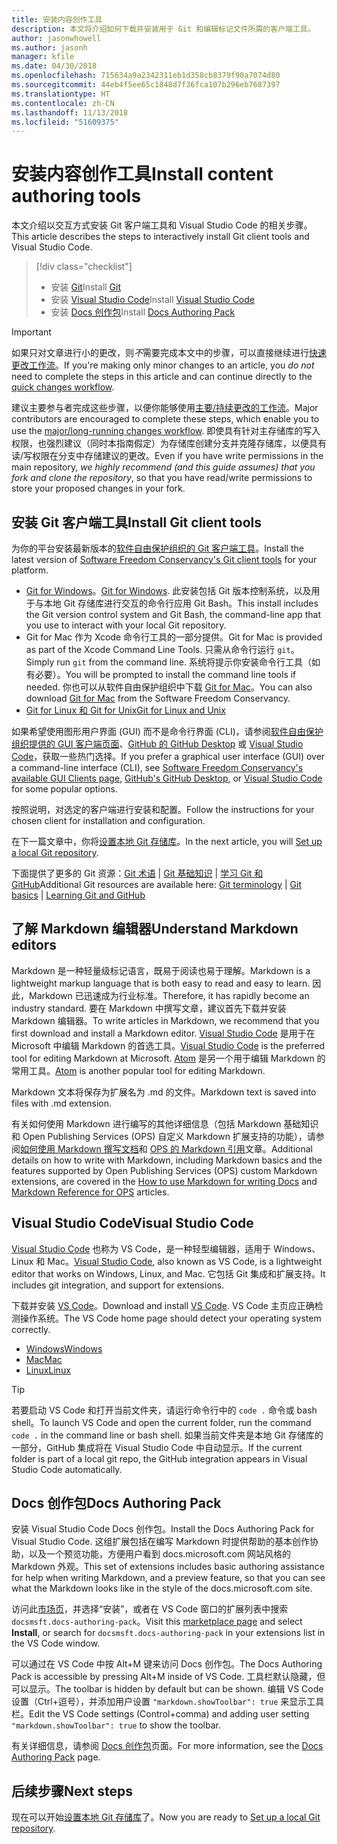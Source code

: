 ```yaml
---
title: 安装内容创作工具
description: 本文将介绍如何下载并安装用于 Git 和编辑标记文件所需的客户端工具。
author: jasonwhowell
ms.author: jasonh
manager: kfile
ms.date: 04/30/2018
ms.openlocfilehash: 715634a9a2342311eb1d358cb8379f90a7074d80
ms.sourcegitcommit: 44eb4f5ee65c1848d7f36fca107b296eb7687397
ms.translationtype: HT
ms.contentlocale: zh-CN
ms.lasthandoff: 11/13/2018
ms.locfileid: "51609375"
---
```

# <a name="install-content-authoring-tools"></a><span data-ttu-id="72eba-103">安装内容创作工具</span><span class="sxs-lookup"><span data-stu-id="72eba-103">Install content authoring tools</span></span>

<span data-ttu-id="72eba-104">本文介绍以交互方式安装 Git 客户端工具和 Visual Studio Code 的相关步骤。</span><span class="sxs-lookup"><span data-stu-id="72eba-104">This article describes the steps to interactively install Git client tools and Visual Studio Code.</span></span>
> [!div class="checklist"]
> * <span data-ttu-id="72eba-105">安装 [Git](https://git-scm.com/)</span><span class="sxs-lookup"><span data-stu-id="72eba-105">Install [Git](https://git-scm.com/)</span></span>
> * <span data-ttu-id="72eba-106">安装 [Visual Studio Code](https://code.visualstudio.com/)</span><span class="sxs-lookup"><span data-stu-id="72eba-106">Install [Visual Studio Code](https://code.visualstudio.com/)</span></span>
> * <span data-ttu-id="72eba-107">安装 [Docs 创作包](https://marketplace.visualstudio.com/items?itemName=docsmsft.docs-authoring-pack)</span><span class="sxs-lookup"><span data-stu-id="72eba-107">Install [Docs Authoring Pack](https://marketplace.visualstudio.com/items?itemName=docsmsft.docs-authoring-pack)</span></span>

>[!IMPORTANT]
> <span data-ttu-id="72eba-108">如果只对文章进行小的更改，则*不*需要完成本文中的步骤，可以直接继续进行[快速更改工作流](index.md#quick-edits-to-existing-documents)。</span><span class="sxs-lookup"><span data-stu-id="72eba-108">If you're making only minor changes to an article, you *do not* need to complete the steps in this article and can continue directly to the [quick changes workflow](index.md#quick-edits-to-existing-documents).</span></span>
>
> <span data-ttu-id="72eba-109">建议主要参与者完成这些步骤，以便你能够使用[主要/持续更改的工作流](how-to-write-workflows-major.md)。</span><span class="sxs-lookup"><span data-stu-id="72eba-109">Major contributors are encouraged to complete these steps, which enable you to use the [major/long-running changes workflow](how-to-write-workflows-major.md).</span></span> <span data-ttu-id="72eba-110">即使具有针对主存储库的写入权限，也强烈建议（同时本指南假定）为存储库创建分支并克隆存储库，以便具有读/写权限在分支中存储建议的更改。</span><span class="sxs-lookup"><span data-stu-id="72eba-110">Even if you have write permissions in the main repository, *we highly recommend (and this guide assumes) that you fork and clone the repository*, so that you have read/write permissions to store your proposed changes in your fork.</span></span>

## <a name="install-git-client-tools"></a><span data-ttu-id="72eba-111">安装 Git 客户端工具</span><span class="sxs-lookup"><span data-stu-id="72eba-111">Install Git client tools</span></span> 

 <span data-ttu-id="72eba-112">为你的平台安装最新版本的[软件自由保护组织的 Git 客户端工具](https://git-scm.com/download/)。</span><span class="sxs-lookup"><span data-stu-id="72eba-112">Install the latest version of [Software Freedom Conservancy's Git client tools](https://git-scm.com/download/) for your platform.</span></span> 

* <span data-ttu-id="72eba-113">[Git for Windows](https://git-scm.com/download/win)。</span><span class="sxs-lookup"><span data-stu-id="72eba-113">[Git for Windows](https://git-scm.com/download/win).</span></span> <span data-ttu-id="72eba-114">此安装包括 Git 版本控制系统，以及用于与本地 Git 存储库进行交互的命令行应用 Git Bash。</span><span class="sxs-lookup"><span data-stu-id="72eba-114">This install includes the Git version control system and Git Bash, the command-line app that you use to interact with your local Git repository.</span></span>
* <span data-ttu-id="72eba-115">Git for Mac 作为 Xcode 命令行工具的一部分提供。</span><span class="sxs-lookup"><span data-stu-id="72eba-115">Git for Mac is provided as part of the Xcode Command Line Tools.</span></span> <span data-ttu-id="72eba-116">只需从命令行运行 `git`。</span><span class="sxs-lookup"><span data-stu-id="72eba-116">Simply run `git` from the command line.</span></span> <span data-ttu-id="72eba-117">系统将提示你安装命令行工具（如有必要）。</span><span class="sxs-lookup"><span data-stu-id="72eba-117">You will be prompted to install the command line tools if needed.</span></span> <span data-ttu-id="72eba-118">你也可以从软件自由保护组织中下载 [Git for Mac](https://git-scm.com/download/mac)。</span><span class="sxs-lookup"><span data-stu-id="72eba-118">You can also download [Git for Mac](https://git-scm.com/download/mac) from the Software Freedom Conservancy.</span></span>
* [<span data-ttu-id="72eba-119">Git for Linux 和 Git for Unix</span><span class="sxs-lookup"><span data-stu-id="72eba-119">Git for Linux and Unix</span></span>](https://git-scm.com/download/linux)

<span data-ttu-id="72eba-120">如果希望使用图形用户界面 (GUI) 而不是命令行界面 (CLI)，请参阅[软件自由保护组织提供的 GUI 客户端页面](https://git-scm.com/downloads/guis)、[GitHub 的 GitHub Desktop](https://desktop.github.com/) 或 [Visual Studio Code](https://www.visualstudio.com/products/code-vs.aspx)，获取一些热门选择。</span><span class="sxs-lookup"><span data-stu-id="72eba-120">If you prefer a graphical user interface (GUI) over a command-line interface (CLI), see [Software Freedom Conservancy's available GUI Clients page](https://git-scm.com/downloads/guis), [GitHub's GitHub Desktop](https://desktop.github.com/), or [Visual Studio Code](https://www.visualstudio.com/products/code-vs.aspx) for some popular options.</span></span>

<span data-ttu-id="72eba-121">按照说明，对选定的客户端进行安装和配置。</span><span class="sxs-lookup"><span data-stu-id="72eba-121">Follow the instructions for your chosen client for installation and configuration.</span></span>

<span data-ttu-id="72eba-122">在下一篇文章中，你将[设置本地 Git 存储库](get-started-setup-local.md)。</span><span class="sxs-lookup"><span data-stu-id="72eba-122">In the next article, you will [Set up a local Git repository](get-started-setup-local.md).</span></span>

   <span data-ttu-id="72eba-123">下面提供了更多的 Git 资源：[Git 术语](https://help.github.com/articles/github-glossary) | [Git 基础知识](https://git-scm.com/book/en/v2/Getting-Started-Git-Basics) | [学习 Git 和 GitHub](https://help.github.com/articles/good-resources-for-learning-git-and-github/)</span><span class="sxs-lookup"><span data-stu-id="72eba-123">Additional Git resources are available here: [Git terminology](https://help.github.com/articles/github-glossary) | [Git basics](https://git-scm.com/book/en/v2/Getting-Started-Git-Basics) | [Learning Git and GitHub](https://help.github.com/articles/good-resources-for-learning-git-and-github/)</span></span>

## <a name="understand-markdown-editors"></a><span data-ttu-id="72eba-124">了解 Markdown 编辑器</span><span class="sxs-lookup"><span data-stu-id="72eba-124">Understand Markdown editors</span></span>

<span data-ttu-id="72eba-125">Markdown 是一种轻量级标记语言，既易于阅读也易于理解。</span><span class="sxs-lookup"><span data-stu-id="72eba-125">Markdown is a lightweight markup language that is both easy to read and easy to learn.</span></span> <span data-ttu-id="72eba-126">因此，Markdown 已迅速成为行业标准。</span><span class="sxs-lookup"><span data-stu-id="72eba-126">Therefore, it has rapidly become an industry standard.</span></span> <span data-ttu-id="72eba-127">要在 Markdown 中撰写文章，建议首先下载并安装 Markdown 编辑器。</span><span class="sxs-lookup"><span data-stu-id="72eba-127">To write articles in Markdown, we recommend that you first download and install a Markdown editor.</span></span>  <span data-ttu-id="72eba-128">[Visual Studio Code](https://code.visualstudio.com/) 是用于在 Microsoft 中编辑 Markdown 的首选工具。</span><span class="sxs-lookup"><span data-stu-id="72eba-128">[Visual Studio Code](https://code.visualstudio.com/) is the preferred tool for editing Markdown at Microsoft.</span></span> <span data-ttu-id="72eba-129">[Atom](https://atom.io) 是另一个用于编辑 Markdown 的常用工具。</span><span class="sxs-lookup"><span data-stu-id="72eba-129">[Atom](https://atom.io) is another popular tool for editing Markdown.</span></span>

<span data-ttu-id="72eba-130">Markdown 文本将保存为扩展名为 .md 的文件。</span><span class="sxs-lookup"><span data-stu-id="72eba-130">Markdown text is saved into files with .md extension.</span></span>

<span data-ttu-id="72eba-131">有关如何使用 Markdown 进行编写的其他详细信息（包括 Markdown 基础知识和 Open Publishing Services (OPS) 自定义 Markdown 扩展支持的功能），请参阅[如何使用 Markdown 撰写文档](how-to-write-use-markdown.md)和 [OPS 的 Markdown 引用](markdown-reference.md)文章。</span><span class="sxs-lookup"><span data-stu-id="72eba-131">Additional details on how to write with Markdown, including Markdown basics and the features supported by Open Publishing Services (OPS) custom Markdown extensions, are covered in the [How to use Markdown for writing Docs](how-to-write-use-markdown.md) and [Markdown Reference for OPS](markdown-reference.md) articles.</span></span>

## <a name="visual-studio-code"></a><span data-ttu-id="72eba-132">Visual Studio Code</span><span class="sxs-lookup"><span data-stu-id="72eba-132">Visual Studio Code</span></span>

<span data-ttu-id="72eba-133">[Visual Studio Code](https://code.visualstudio.com/) 也称为 VS Code，是一种轻型编辑器，适用于 Windows、Linux 和 Mac。</span><span class="sxs-lookup"><span data-stu-id="72eba-133">[Visual Studio Code](https://code.visualstudio.com/), also known as VS Code, is a lightweight editor that works on Windows, Linux, and Mac.</span></span> <span data-ttu-id="72eba-134">它包括 Git 集成和扩展支持。</span><span class="sxs-lookup"><span data-stu-id="72eba-134">It includes git integration, and support for extensions.</span></span>

<span data-ttu-id="72eba-135">下载并安装 [VS Code](https://code.visualstudio.com/)。</span><span class="sxs-lookup"><span data-stu-id="72eba-135">Download and install [VS Code](https://code.visualstudio.com/).</span></span> <span data-ttu-id="72eba-136">VS Code 主页应正确检测操作系统。</span><span class="sxs-lookup"><span data-stu-id="72eba-136">The VS Code home page should detect your operating system correctly.</span></span>

- [<span data-ttu-id="72eba-137">Windows</span><span class="sxs-lookup"><span data-stu-id="72eba-137">Windows</span></span>](https://code.visualstudio.com/docs/setup/windows)
- [<span data-ttu-id="72eba-138">Mac</span><span class="sxs-lookup"><span data-stu-id="72eba-138">Mac</span></span>](https://code.visualstudio.com/docs/setup/mac)
- [<span data-ttu-id="72eba-139">Linux</span><span class="sxs-lookup"><span data-stu-id="72eba-139">Linux</span></span>](https://code.visualstudio.com/docs/setup/linux)

> [!TIP]
> <span data-ttu-id="72eba-140">若要启动 VS Code 和打开当前文件夹，请运行命令行中的 `code .` 命令或 bash shell。</span><span class="sxs-lookup"><span data-stu-id="72eba-140">To launch VS Code and open the current folder, run the command `code .` in the command line or bash shell.</span></span> <span data-ttu-id="72eba-141">如果当前文件夹是本地 Git 存储库的一部分，GitHub 集成将在 Visual Studio Code 中自动显示。</span><span class="sxs-lookup"><span data-stu-id="72eba-141">If the current folder is part of a local git repo, the GitHub integration appears in Visual Studio Code automatically.</span></span>

## <a name="docs-authoring-pack"></a><span data-ttu-id="72eba-142">Docs 创作包</span><span class="sxs-lookup"><span data-stu-id="72eba-142">Docs Authoring Pack</span></span>
<span data-ttu-id="72eba-143">安装 Visual Studio Code Docs 创作包。</span><span class="sxs-lookup"><span data-stu-id="72eba-143">Install the Docs Authoring Pack for Visual Studio Code.</span></span> <span data-ttu-id="72eba-144">这组扩展包括在编写 Markdown 时提供帮助的基本创作协助，以及一个预览功能，方便用户看到 docs.microsoft.com 网站风格的 Markdown 外观。</span><span class="sxs-lookup"><span data-stu-id="72eba-144">This set of extensions includes basic authoring assistance for help when writing Markdown, and a preview feature, so that you can see what the Markdown looks like in the style of the docs.microsoft.com site.</span></span>

   <span data-ttu-id="72eba-145">访问此[市场页](https://marketplace.visualstudio.com/items?itemName=docsmsft.docs-authoring-pack)，并选择“安装”，或者在 VS Code 窗口的扩展列表中搜索 `docsmsft.docs-authoring-pack`。</span><span class="sxs-lookup"><span data-stu-id="72eba-145">Visit this [marketplace page](https://marketplace.visualstudio.com/items?itemName=docsmsft.docs-authoring-pack) and select **Install**, or search for `docsmsft.docs-authoring-pack` in your extensions list in the VS Code window.</span></span> 

   <span data-ttu-id="72eba-146">可以通过在 VS Code 中按 Alt+M 键来访问 Docs 创作包。</span><span class="sxs-lookup"><span data-stu-id="72eba-146">The Docs Authoring Pack is accessible by pressing Alt+M inside of VS Code.</span></span> <span data-ttu-id="72eba-147">工具栏默认隐藏，但可以显示。</span><span class="sxs-lookup"><span data-stu-id="72eba-147">The toolbar is hidden by default but can be shown.</span></span> <span data-ttu-id="72eba-148">编辑 VS Code 设置（Ctrl+逗号），并添加用户设置 `"markdown.showToolbar": true` 来显示工具栏。</span><span class="sxs-lookup"><span data-stu-id="72eba-148">Edit the VS Code settings (Control+comma) and adding user setting `"markdown.showToolbar": true` to show the toolbar.</span></span>

   <span data-ttu-id="72eba-149">有关详细信息，请参阅 [Docs 创作包](how-to-write-docs-auth-pack.md)页面。</span><span class="sxs-lookup"><span data-stu-id="72eba-149">For more information, see the [Docs Authoring Pack](how-to-write-docs-auth-pack.md) page.</span></span>


## <a name="next-steps"></a><span data-ttu-id="72eba-150">后续步骤</span><span class="sxs-lookup"><span data-stu-id="72eba-150">Next steps</span></span>

<span data-ttu-id="72eba-151">现在可以开始[设置本地 Git 存储库](get-started-setup-local.md)了。</span><span class="sxs-lookup"><span data-stu-id="72eba-151">Now you are ready to [Set up a local Git repository](get-started-setup-local.md).</span></span>
